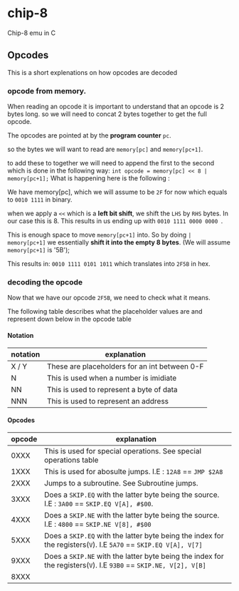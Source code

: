 # chip-8
Chip-8 emu in C


## Opcodes
This is a short explenations on how opcodes are decoded


### opcode from memory.

When reading an opcode it is important to understand that an opcode is 2 bytes long. so we will need to concat 2 bytes together to get the full opcode.

The opcodes are pointed at by the **program counter** `pc`.

so the bytes we will want to read are
`memory[pc]` and `memory[pc+1]`.

to add these to together we will need to append the first to the second which is done in the following way: 
`int opcode = memory[pc] << 8 | memory[pc+1];`
What is happening here is the following :

We have memory[pc], which we will assume to be `2F` for now which equals to `0010 1111` in binary.

when we apply a `<<` which is a **left bit shift**, we shift the `LHS` by `RHS` bytes.
In our case this is 8. This results in us ending up with `0010 1111 0000 0000 `.

This is enough space to move `memory[pc+1]` into. So by doing `| memory[pc+1]` we essentially **shift it into the empty 8 bytes**. (We will assume `memory[pc+1]` is '5B');

This results in: `0010 1111 0101 1011` which translates into `2F5B` in hex.

### decoding the opcode

Now that we have our opcode `2F5B`, we need to check what it means.

The following table describes what the placeholder values are and represent down below in the opcode table

#### Notation

| notation | explanation |
| -------- | ----------- |
| X / Y    | These are placeholders for an int between 0-F |
| N        | This is used when a number is imidiate |
| NN       | This is used to represent a byte of data |
| NNN      | This is used to represent an address |

#### Opcodes

| opcode   | explanation |
| -------- | ----------- | 
| 0XXX     | This is used for special operations. See special operations table |
| 1XXX     | This is used for abosulte jumps. I.E : `12A8` == `JMP $2A8` |
| 2XXX     | Jumps to a subroutine. See Subroutine jumps. |
| 3XXX     | Does a `SKIP.EQ` with the latter byte being the source. I.E : `3A00` == `SKIP.EQ V[A], #$00`. |
| 4XXX     | Does a `SKIP.NE` with the latter byte being the source. I.E : `4800` == `SKIP.NE V[8], #$00` |
| 5XXX     | Does a `SKIP.EQ` with the latter byte being the index for the registers(`V`). I.E `5A70` == `SKIP.EQ V[A], V[7]` |
| 9XXX     | Does a `SKIP.NE` with the latter byte being the index for the registers(`V`). I.E `93B0` == `SKIP.NE, V[2], V[B]` |
| 8XXX     |  